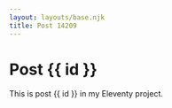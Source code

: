 ```yaml
---
layout: layouts/base.njk
title: Post 14209
---
```


# Post {{ id }}

This is post {{ id }} in my Eleventy project.
